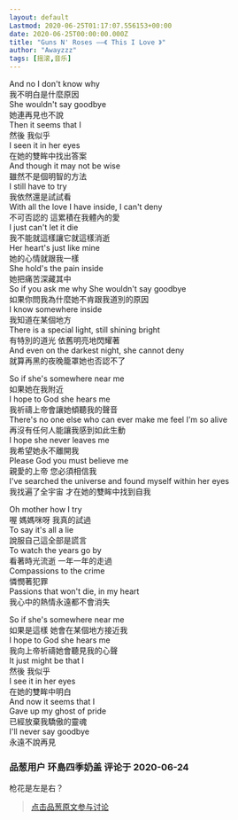 ```yaml
---
layout: default
Lastmod: 2020-06-25T01:17:07.556153+00:00
date: 2020-06-25T00:00:00.000Z
title: "Guns N' Roses ——《 This I Love 》"
author: "Awayzzz"
tags: [摇滚,音乐]
---
```


And no I don't know why  
我不明白是什麼原因  
She wouldn't say goodbye  
她連再見也不說  
Then it seems that I  
然後 我似乎  
I seen it in her eyes  
在她的雙眸中找出答案  
And though it may not be wise  
雖然不是個明智的方法  
I still have to try  
我依然還是試試看  
With all the love I have inside, I can't deny  
不可否認的 這累積在我體內的愛  
I just can't let it die  
我不能就這樣讓它就這樣消逝  
Her heart's just like mine  
她的心情就跟我一樣  
She hold's the pain inside  
她把痛苦深藏其中  
So if you ask me why She wouldn't say goodbye  
如果你問我為什麼她不肯跟我道別的原因  
I know somewhere inside  
我知道在某個地方  
There is a special light, still shining bright  
有特別的道光 依舊明亮地閃耀著  
And even on the darkest night, she cannot deny  
就算再黑的夜晚籠罩她也否認不了  
  
So if she's somewhere near me  
如果她在我附近  
I hope to God she hears me  
我祈禱上帝會讓她傾聽我的聲音  
There's no one else who can ever make me feel I'm so alive  
再沒有任何人能讓我感到如此生動  
I hope she never leaves me  
我希望她永不離開我  
Please God you must believe me  
親愛的上帝 您必須相信我  
I've searched the universe and found myself within her eyes  
我找遍了全宇宙 才在她的雙眸中找到自我  
  
Oh mother how I try  
喔 媽媽咪呀 我真的試過  
To say it's all a lie  
說服自己這全部是謊言  
To watch the years go by  
看著時光流逝 一年一年的走過  
Compassions to the crime  
憐憫著犯罪  
Passions that won't die, in my heart  
我心中的熱情永遠都不會消失  
  
So if she's somewhere near me  
如果是這樣 她會在某個地方接近我  
I hope to God she hears me  
我向上帝祈禱她會聽見我的心聲  
It just might be that I  
然後 我似乎  
I see it in her eyes  
在她的雙眸中明白  
And now it seems that I  
Gave up my ghost of pride  
已經放棄我驕傲的靈魂  
I'll never say goodbye  
永遠不說再見

            
### 品葱用户 **环島四季奶盖** 评论于 2020-06-24
        
枪花是左是右？
        






> [点击品葱原文参与讨论](https://pincong.rocks/video/id-2396__sort_key-agree_count__sort-DESC)

